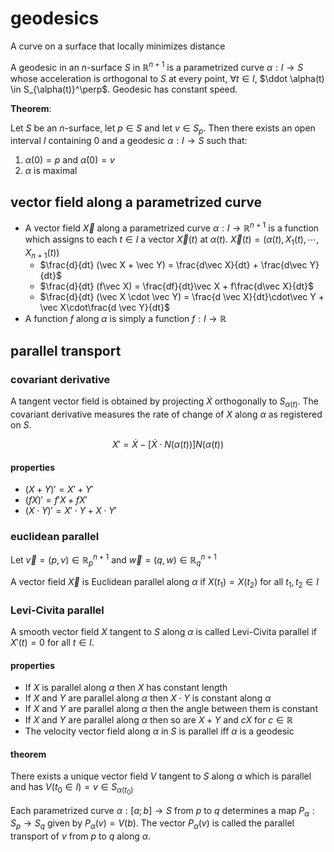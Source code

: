 # geodesics

A curve on a surface that locally minimizes distance

A geodesic in an $n$-surface $S$ in $\mathbb R^{n+1}$ is a parametrized curve $\alpha: I \to S$ whose acceleration is orthogonal to $S$ at every point, $\forall t \in I$, $\ddot \alpha(t) \in S_{\alpha(t)}^\perp$. Geodesic has constant speed.

**Theorem**:

Let $S$ be an $n$-surface, let $p \in S$ and let $v \in S_p$. Then there exists an open interval $I$ containing $0$ and a geodesic $\alpha: I \to S$ such that:

1. $\alpha(0) = p$ and $\dot \alpha(0) = v$
2. $\alpha$ is maximal

## vector field along a parametrized curve

- A vector field $\vec X$ along a parametrized curve $\alpha: I \to \mathbb R^{n+1}$ is a function which assigns to each $t \in I$ a vector $\vec X(t)$ at $\alpha(t)$. $\vec X(t) = (\alpha(t), X_1(t), \cdots, X_{n+1}(t))$
  - $\frac{d}{dt} (\vec X + \vec Y) = \frac{d\vec X}{dt} + \frac{d\vec Y}{dt}$
  - $\frac{d}{dt} (f\vec X) = \frac{df}{dt}\vec X + f\frac{d\vec X}{dt}$
  - $\frac{d}{dt} (\vec X \cdot \vec Y) = \frac{d \vec X}{dt}\cdot\vec Y + \vec X\cdot\frac{d \vec Y}{dt}$
- A function $f$ along $\alpha$ is simply a function $f: I \to \mathbb R$

## parallel transport

### covariant derivative

A tangent vector field is obtained by projecting $\dot X$ orthogonally to $S_{\alpha(t)}$. The covariant derivative measures the rate of change of $X$ along $\alpha$ as registered on $S$.

$$
X' = \dot X - [\dot X \cdot N(\alpha(t))]N(\alpha(t))
$$

#### properties

- $(X + Y)' = X' + Y'$
- $(fX)' = f'X + fX'$
- $(X \cdot Y)' = X' \cdot Y + X \cdot Y'$

### euclidean parallel

Let $\vec v = (p, v) \in \mathbb R_{p}^{n+1}$ and $\vec w = (q, w) \in \mathbb R_{q}^{n+1}$

A vector field $\vec X$ is Euclidean parallel along $\alpha$ if $X(t_1) = X(t_2)$ for all $t_1, t_2 \in I$

### Levi-Civita parallel

A smooth vector field $X$ tangent to $S$ along $\alpha$ is called Levi-Civita parallel if $X'(t) = 0$ for all $t \in I$.

#### properties

- If $X$ is parallel along $\alpha$ then $X$ has constant length
- If $X$ and $Y$ are parallel along $\alpha$ then $X \cdot Y$ is constant along $\alpha$
- If $X$ and $Y$ are parallel along $\alpha$ then the angle between them is constant
- If $X$ and $Y$ are parallel along $\alpha$ then so are $X + Y$ and $cX$ for $c \in \mathbb R$
- The velocity vector field along $\alpha$ in $S$ is parallel iff $\alpha$ is a geodesic

#### theorem

There exists a unique vector field $V$ tangent to $S$ along $\alpha$ which is parallel and has $V(t_0 \in I) = v \in S_{\alpha(t_0)}$

Each parametrized curve $\alpha: [a; b] \to S$ from $p$ to $q$ determines a map $P_\alpha: S_p \to S_q$ given by $P_\alpha(v) = V(b)$. The vector $P_\alpha(v)$ is called the parallel transport of $v$ from $p$ to $q$ along $\alpha$.
